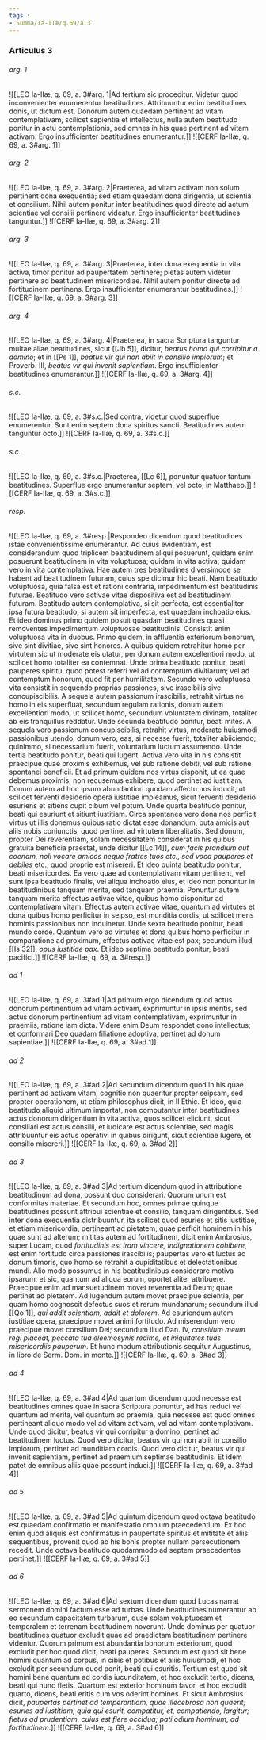 ```yaml
---
tags : 
- Summa/Ia-IIæ/q.69/a.3
---
```


### Articulus 3

###### arg. 1
![[LEO Ia-IIæ, q. 69, a. 3#arg. 1|Ad tertium sic proceditur. Videtur quod inconvenienter enumerentur beatitudines. Attribuuntur enim beatitudines donis, ut dictum est. Donorum autem quaedam pertinent ad vitam contemplativam, scilicet sapientia et intellectus, nulla autem beatitudo ponitur in actu contemplationis, sed omnes in his quae pertinent ad vitam activam. Ergo insufficienter beatitudines enumerantur.]]
![[CERF Ia-IIæ, q. 69, a. 3#arg. 1]]

###### arg. 2
![[LEO Ia-IIæ, q. 69, a. 3#arg. 2|Praeterea, ad vitam activam non solum pertinent dona exequentia; sed etiam quaedam dona dirigentia, ut scientia et consilium. Nihil autem ponitur inter beatitudines quod directe ad actum scientiae vel consilii pertinere videatur. Ergo insufficienter beatitudines tanguntur.]]
![[CERF Ia-IIæ, q. 69, a. 3#arg. 2]]

###### arg. 3
![[LEO Ia-IIæ, q. 69, a. 3#arg. 3|Praeterea, inter dona exequentia in vita activa, timor ponitur ad paupertatem pertinere; pietas autem videtur pertinere ad beatitudinem misericordiae. Nihil autem ponitur directe ad fortitudinem pertinens. Ergo insufficienter enumerantur beatitudines.]]
![[CERF Ia-IIæ, q. 69, a. 3#arg. 3]]

###### arg. 4
![[LEO Ia-IIæ, q. 69, a. 3#arg. 4|Praeterea, in sacra Scriptura tanguntur multae aliae beatitudines, sicut [[Jb 5]], dicitur, *beatus homo qui corripitur a domino*; et in [[Ps 1]], *beatus vir qui non abiit in consilio impiorum*; et Proverb. III, *beatus vir qui invenit sapientiam*. Ergo insufficienter beatitudines enumerantur.]]
![[CERF Ia-IIæ, q. 69, a. 3#arg. 4]]

###### s.c.
![[LEO Ia-IIæ, q. 69, a. 3#s.c.|Sed contra, videtur quod superflue enumerentur. Sunt enim septem dona spiritus sancti. Beatitudines autem tanguntur octo.]]
![[CERF Ia-IIæ, q. 69, a. 3#s.c.]]

###### s.c.
![[LEO Ia-IIæ, q. 69, a. 3#s.c.|Praeterea, [[Lc 6]], ponuntur quatuor tantum beatitudines. Superflue ergo enumerantur septem, vel octo, in Matthaeo.]]
![[CERF Ia-IIæ, q. 69, a. 3#s.c.]]

###### resp.
![[LEO Ia-IIæ, q. 69, a. 3#resp.|Respondeo dicendum quod beatitudines istae convenientissime enumerantur. Ad cuius evidentiam, est considerandum quod triplicem beatitudinem aliqui posuerunt, quidam enim posuerunt beatitudinem in vita voluptuosa; quidam in vita activa; quidam vero in vita contemplativa. Hae autem tres beatitudines diversimode se habent ad beatitudinem futuram, cuius spe dicimur hic beati. Nam beatitudo voluptuosa, quia falsa est et rationi contraria, impedimentum est beatitudinis futurae. Beatitudo vero activae vitae dispositiva est ad beatitudinem futuram. Beatitudo autem contemplativa, si sit perfecta, est essentialiter ipsa futura beatitudo, si autem sit imperfecta, est quaedam inchoatio eius. Et ideo dominus primo quidem posuit quasdam beatitudines quasi removentes impedimentum voluptuosae beatitudinis. Consistit enim voluptuosa vita in duobus. Primo quidem, in affluentia exteriorum bonorum, sive sint divitiae, sive sint honores. A quibus quidem retrahitur homo per virtutem sic ut moderate eis utatur, per donum autem excellentiori modo, ut scilicet homo totaliter ea contemnat. Unde prima beatitudo ponitur, beati pauperes spiritu, quod potest referri vel ad contemptum divitiarum; vel ad contemptum honorum, quod fit per humilitatem. Secundo vero voluptuosa vita consistit in sequendo proprias passiones, sive irascibilis sive concupiscibilis. A sequela autem passionum irascibilis, retrahit virtus ne homo in eis superfluat, secundum regulam rationis, donum autem excellentiori modo, ut scilicet homo, secundum voluntatem divinam, totaliter ab eis tranquillus reddatur. Unde secunda beatitudo ponitur, beati mites. A sequela vero passionum concupiscibilis, retrahit virtus, moderate huiusmodi passionibus utendo, donum vero, eas, si necesse fuerit, totaliter abiiciendo; quinimmo, si necessarium fuerit, voluntarium luctum assumendo. Unde tertia beatitudo ponitur, beati qui lugent. Activa vero vita in his consistit praecipue quae proximis exhibemus, vel sub ratione debiti, vel sub ratione spontanei beneficii. Et ad primum quidem nos virtus disponit, ut ea quae debemus proximis, non recusemus exhibere, quod pertinet ad iustitiam. Donum autem ad hoc ipsum abundantiori quodam affectu nos inducit, ut scilicet ferventi desiderio opera iustitiae impleamus, sicut ferventi desiderio esuriens et sitiens cupit cibum vel potum. Unde quarta beatitudo ponitur, beati qui esuriunt et sitiunt iustitiam. Circa spontanea vero dona nos perficit virtus ut illis donemus quibus ratio dictat esse donandum, puta amicis aut aliis nobis coniunctis, quod pertinet ad virtutem liberalitatis. Sed donum, propter Dei reverentiam, solam necessitatem considerat in his quibus gratuita beneficia praestat, unde dicitur [[Lc 14]], *cum facis prandium aut coenam, noli vocare amicos neque fratres tuos etc., sed voca pauperes et debiles* etc., quod proprie est misereri. Et ideo quinta beatitudo ponitur, beati misericordes. Ea vero quae ad contemplativam vitam pertinent, vel sunt ipsa beatitudo finalis, vel aliqua inchoatio eius, et ideo non ponuntur in beatitudinibus tanquam merita, sed tanquam praemia. Ponuntur autem tanquam merita effectus activae vitae, quibus homo disponitur ad contemplativam vitam. Effectus autem activae vitae, quantum ad virtutes et dona quibus homo perficitur in seipso, est munditia cordis, ut scilicet mens hominis passionibus non inquinetur. Unde sexta beatitudo ponitur, beati mundo corde. Quantum vero ad virtutes et dona quibus homo perficitur in comparatione ad proximum, effectus activae vitae est pax; secundum illud [[Is 32]], *opus iustitiae pax*. Et ideo septima beatitudo ponitur, beati pacifici.]]
![[CERF Ia-IIæ, q. 69, a. 3#resp.]]

###### ad 1
![[LEO Ia-IIæ, q. 69, a. 3#ad 1|Ad primum ergo dicendum quod actus donorum pertinentium ad vitam activam, exprimuntur in ipsis meritis, sed actus donorum pertinentium ad vitam contemplativam, exprimuntur in praemiis, ratione iam dicta. Videre enim Deum respondet dono intellectus; et conformari Deo quadam filiatione adoptiva, pertinet ad donum sapientiae.]]
![[CERF Ia-IIæ, q. 69, a. 3#ad 1]]

###### ad 2
![[LEO Ia-IIæ, q. 69, a. 3#ad 2|Ad secundum dicendum quod in his quae pertinent ad activam vitam, cognitio non quaeritur propter seipsam, sed propter operationem, ut etiam philosophus dicit, in II Ethic. Et ideo, quia beatitudo aliquid ultimum importat, non computantur inter beatitudines actus donorum dirigentium in vita activa, quos scilicet eliciunt, sicut consiliari est actus consilii, et iudicare est actus scientiae, sed magis attribuuntur eis actus operativi in quibus dirigunt, sicut scientiae lugere, et consilio misereri.]]
![[CERF Ia-IIæ, q. 69, a. 3#ad 2]]

###### ad 3
![[LEO Ia-IIæ, q. 69, a. 3#ad 3|Ad tertium dicendum quod in attributione beatitudinum ad dona, possunt duo considerari. Quorum unum est conformitas materiae. Et secundum hoc, omnes primae quinque beatitudines possunt attribui scientiae et consilio, tanquam dirigentibus. Sed inter dona exequentia distribuuntur, ita scilicet quod esuries et sitis iustitiae, et etiam misericordia, pertineant ad pietatem, quae perficit hominem in his quae sunt ad alterum; mititas autem ad fortitudinem, dicit enim Ambrosius, super Lucam, quod *fortitudinis est iram vincere, indignationem cohibere*, est enim fortitudo circa passiones irascibilis; paupertas vero et luctus ad donum timoris, quo homo se retrahit a cupiditatibus et delectationibus mundi. Alio modo possumus in his beatitudinibus considerare motiva ipsarum, et sic, quantum ad aliqua eorum, oportet aliter attribuere. Praecipue enim ad mansuetudinem movet reverentia ad Deum; quae pertinet ad pietatem. Ad lugendum autem movet praecipue scientia, per quam homo cognoscit defectus suos et rerum mundanarum; secundum illud [[Qo 1]], *qui addit scientiam, addit et dolorem*. Ad esuriendum autem iustitiae opera, praecipue movet animi fortitudo. Ad miserendum vero praecipue movet consilium Dei; secundum illud Dan. IV, *consilium meum regi placeat, peccata tua eleemosynis redime, et iniquitates tuas misericordiis pauperum*. Et hunc modum attributionis sequitur Augustinus, in libro de Serm. Dom. in monte.]]
![[CERF Ia-IIæ, q. 69, a. 3#ad 3]]

###### ad 4
![[LEO Ia-IIæ, q. 69, a. 3#ad 4|Ad quartum dicendum quod necesse est beatitudines omnes quae in sacra Scriptura ponuntur, ad has reduci vel quantum ad merita, vel quantum ad praemia, quia necesse est quod omnes pertineant aliquo modo vel ad vitam activam, vel ad vitam contemplativam. Unde quod dicitur, beatus vir qui corripitur a domino, pertinet ad beatitudinem luctus. Quod vero dicitur, beatus vir qui non abiit in consilio impiorum, pertinet ad munditiam cordis. Quod vero dicitur, beatus vir qui invenit sapientiam, pertinet ad praemium septimae beatitudinis. Et idem patet de omnibus aliis quae possunt induci.]]
![[CERF Ia-IIæ, q. 69, a. 3#ad 4]]

###### ad 5
![[LEO Ia-IIæ, q. 69, a. 3#ad 5|Ad quintum dicendum quod octava beatitudo est quaedam confirmatio et manifestatio omnium praecedentium. Ex hoc enim quod aliquis est confirmatus in paupertate spiritus et mititate et aliis sequentibus, provenit quod ab his bonis propter nullam persecutionem recedit. Unde octava beatitudo quodammodo ad septem praecedentes pertinet.]]
![[CERF Ia-IIæ, q. 69, a. 3#ad 5]]

###### ad 6
![[LEO Ia-IIæ, q. 69, a. 3#ad 6|Ad sextum dicendum quod Lucas narrat sermonem domini factum esse ad turbas. Unde beatitudines numerantur ab eo secundum capacitatem turbarum, quae solam voluptuosam et temporalem et terrenam beatitudinem noverunt. Unde dominus per quatuor beatitudines quatuor excludit quae ad praedictam beatitudinem pertinere videntur. Quorum primum est abundantia bonorum exteriorum, quod excludit per hoc quod dicit, beati pauperes. Secundum est quod sit bene homini quantum ad corpus, in cibis et potibus et aliis huiusmodi, et hoc excludit per secundum quod ponit, beati qui esuritis. Tertium est quod sit homini bene quantum ad cordis iucunditatem, et hoc excludit tertio, dicens, beati qui nunc fletis. Quartum est exterior hominum favor, et hoc excludit quarto, dicens, beati eritis cum vos oderint homines. Et sicut Ambrosius dicit, *paupertas pertinet ad temperantiam, quae illecebrosa non quaerit; esuries ad iustitiam, quia qui esurit, compatitur, et, compatiendo, largitur; fletus ad prudentiam, cuius est flere occidua; pati odium hominum, ad fortitudinem*.]]
![[CERF Ia-IIæ, q. 69, a. 3#ad 6]]

